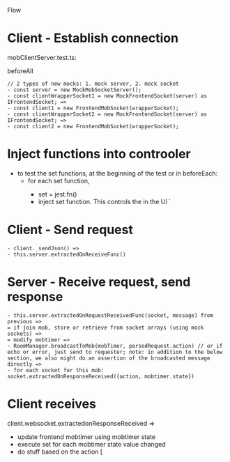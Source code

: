 Flow

# Client - Establish connection
mobClientServer.test.ts:

beforeAll

``` 
// 2 types of new mocks: 1. mock server, 2. mock socket
- const server = new MockMobSocketServer();
- const clientWrapperSocket1 = new MockFrontendSocket(server) as IFrontendSocket; =>
- const client1 = new FrontendMobSocket(wrapperSocket);
- const clientWrapperSocket2 = new MockFrontendSocket(server) as IFrontendSocket; =>
- const client2 = new FrontendMobSocket(wrapperSocket);
```
# Inject functions into controoler
- to test the set functions, at the beginning of the test or in beforeEach:
  - for each set<something> function,
    - set<something> = jest.fn()
    - inject set<something> function.  This controls the <something> in the UI 
`

# Client - Send request
```
- client._sendJson() => 
- this.server.extractedOnReceiveFunc()
```

# Server - Receive request, send response
```
- this.server.extractedOnRequestReceivedFunc(socket, message) from previous => 
= if join mob, store or retrieve from socket arrays (using mock sockets) =>
= modify mobtimer =>
- RoomManager.broadcastToMob(mobTimer, parsedRequest.action) // or if echo or error, just send to requester; note: in addition to the below section, we also might do an assertion of the broadcasted message directly =>
- for each socket for this mob: socket.extractedOnResponseReceived({action, mobtimer.state}) 
```

# Client receives
 client.websocket.extractedonResponseReceived =>
- update frontend mobtimer using mobtimer state
- execute set<something> for each mobtimer state value changed
- do stuff based on the action
[